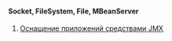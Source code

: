 #### Socket, FileSystem, File, MBeanServer

1. [Оснащение приложений средствами JMX](https://www.ibm.com/developerworks/ru/library/j-jtp09196/)